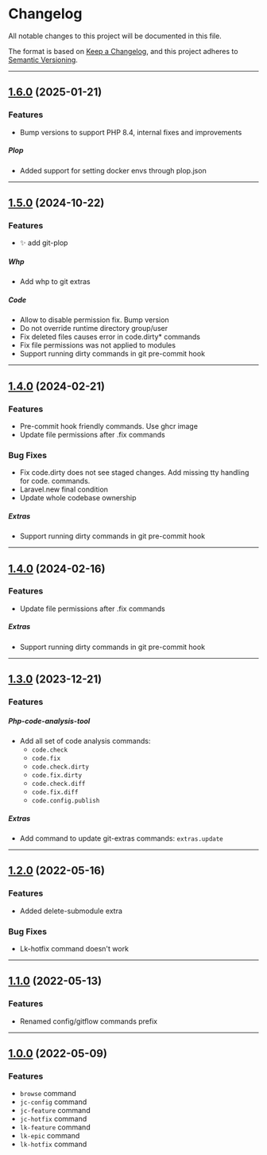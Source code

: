 <!--- BEGIN HEADER -->
# Changelog

All notable changes to this project will be documented in this file.

The format is based on [Keep a Changelog](https://keepachangelog.com/en/1.0.0/),
and this project adheres to [Semantic Versioning](https://semver.org/spec/v2.0.0.html).

---
<!--- END HEADER -->

## [1.6.0](https://github.com/justcoded/git-extras/compare/v1.5.0...v1.6.0) (2025-01-21)
### Features

* Bump versions to support PHP 8.4, internal fixes and improvements

##### Plop

* Added support for setting docker envs through plop.json


---

## [1.5.0](https://github.com/justcoded/git-extras/compare/v1.3.0...v1.5.0) (2024-10-22)
### Features

* :sparkles: add git-plop

##### Whp

* Add whp to git extras

##### Code

* Allow to disable permission fix. Bump version
* Do not override runtime directory group/user
* Fix deleted files causes error in code.dirty* commands
* Fix file permissions was not applied to modules
* Support running dirty commands in git pre-commit hook


---

## [1.4.0](https://github.com/justcoded/git-extras/compare/v1.3.0...v1.4.0) (2024-02-21)
### Features

* Pre-commit hook friendly commands. Use ghcr image
* Update file permissions after .fix commands

### Bug Fixes

* Fix code.dirty does not see staged changes. Add missing tty handling for code. commands.
* Laravel.new final condition
* Update whole codebase ownership

##### Extras

* Support running dirty commands in git pre-commit hook


---

## [1.4.0](https://github.com/justcoded/git-extras/compare/v1.3.0...v1.4.0) (2024-02-16)
### Features

* Update file permissions after .fix commands

##### Extras

* Support running dirty commands in git pre-commit hook


---

## [1.3.0](https://github.com/justcoded/git-extras/compare/v1.2.0...v1.3.0) (2023-12-21)
### Features

##### Php-code-analysis-tool

* Add all set of code analysis commands: 
  * `code.check`
  * `code.fix`
  * `code.check.dirty`
  * `code.fix.dirty`
  * `code.check.diff`
  * `code.fix.diff`
  * `code.config.publish`

##### Extras

* Add command to update git-extras commands: `extras.update`


---

## [1.2.0](https://github.com/justcoded/git-extras/compare/v1.1.0...v1.2.0) (2022-05-16)
### Features

* Added delete-submodule extra

### Bug Fixes

* Lk-hotfix command doesn't work


---

## [1.1.0](https://github.com/justcoded/git-extras/compare/v1.0.0...v1.1.0) (2022-05-13)
### Features

* Renamed config/gitflow commands prefix


---

## [1.0.0]() (2022-05-09)
### Features

* `browse` command
* `jc-config` command
* `jc-feature` command
* `jc-hotfix` command
* `lk-feature` command
* `lk-epic` command
* `lk-hotfix` command

